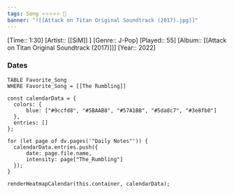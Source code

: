 ```yaml
---
tags: Song ⭐⭐⭐⭐⭐ 💛
banner: "![[Attack on Titan Original Soundtrack (2017).jpg]]"
---
```

[Time:: 1:30]
[Artist:: [[SiM]] ]
[Genre:: J-Pop]
[Played:: 55]
[Album:: [[Attack on Titan Original Soundtrack (2017)]]]
[Year:: 2022]
### Dates
````dataview
TABLE Favorite_Song
WHERE Favorite_Song = [[The Rumbling]]
````

  ```dataviewjs
const calendarData = { 
	colors: { 
		blue: ["#9ccfd8", "#5BAAB8", "#57A1BB", "#5da8c7", "#3e8fb0"] 
	}, 
	entries: [] 
}; 

for (let page of dv.pages('"Daily Notes"')) { 
	calendarData.entries.push({ 
		date: page.file.name, 
		intensity: page["The_Rumbling"]
	}); 
} 

renderHeatmapCalendar(this.container, calendarData);
```
